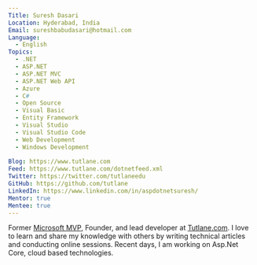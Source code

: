 ```yaml
---
Title: Suresh Dasari
Location: Hyderabad, India
Email: sureshbabudasari@hotmail.com
Language:
  - English
Topics:
  - .NET
  - ASP.NET
  - ASP.NET MVC
  - ASP.NET Web API
  - Azure
  - C#
  - Open Source
  - Visual Basic
  - Entity Framework
  - Visual Studio
  - Visual Studio Code
  - Web Development
  - Windows Development
  
Blog: https://www.tutlane.com
Feed: https://www.tutlane.com/dotnetfeed.xml
Twitter: https://twitter.com/tutlaneedu
GitHub: https://github.com/tutlane
LinkedIn: https://www.linkedin.com/in/aspdotnetsuresh/
Mentor: true
Mentee: true
---
```


Former [Microsoft MVP](https://mvp.microsoft.com/en-us/PublicProfile/5001168?fullName=Suresh%20Dasari), Founder, and lead developer at [Tutlane.com](https://tutlane.com). 
I love to learn and share my knowledge with others by writing technical articles and conducting online sessions. Recent days, I am working on Asp.Net Core, cloud based 
technologies. 
